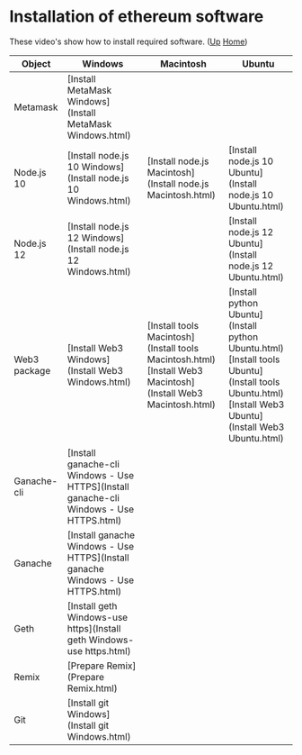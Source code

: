 # Installation of ethereum software

These video's show how to install required software. ([Up](..) [Home](..\..))

| Object          | Windows                                                         | Macintosh                                                      |  Ubuntu     |
| --------------- | ---------                                                       | ---------                                                      | ---------   | 
| Metamask        | [Install MetaMask Windows](Install MetaMask Windows.html)       |
| Node.js 10      | [Install node.js 10 Windows](Install node.js 10 Windows.html)   | [Install node.js Macintosh](Install node.js Macintosh.html)    | [Install node.js 10 Ubuntu](Install node.js 10 Ubuntu.html)
| Node.js 12      | [Install node.js 12 Windows](Install node.js 12 Windows.html)   |                                                                | [Install node.js 12 Ubuntu](Install node.js 12 Ubuntu.html)
| Web3 package    | [Install Web3 Windows](Install Web3 Windows.html)               | [Install tools Macintosh](Install tools Macintosh.html)<br>[Install Web3 Macintosh](Install Web3 Macintosh.html)    | [Install python Ubuntu](Install python Ubuntu.html) <br>[Install tools Ubuntu](Install tools Ubuntu.html) <br> [Install Web3 Ubuntu](Install Web3 Ubuntu.html)
| Ganache-cli     | [Install ganache-cli Windows - Use HTTPS](Install ganache-cli Windows - Use HTTPS.html)
| Ganache         | [Install ganache Windows - Use HTTPS](Install ganache Windows - Use HTTPS.html)
| Geth            | [Install geth Windows-use https](Install geth Windows-use https.html)
| Remix           | [Prepare Remix](Prepare Remix.html)
| Git             | [Install git Windows](Install git Windows.html)




